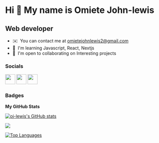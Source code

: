 Hi 👋 My name is Omiete John-lewis
==================================

Web developer
-------------

* ✉️  You can contact me at [omietejohnlewis2@gmail.com](mailto:omietejohnlewis2@gmail.com)
* 🧠  I'm learning Javascript, React, Nextjs
* 🤝  I'm open to collaborating on Interesting projects

### Socials

<p align="left">
<a href="https://www.github.com/oj-lewis" target="_blank" rel="noreferrer"><img src="https://raw.githubusercontent.com/danielcranney/readme-generator/main/public/icons/socials/github.svg" width="32" height="32" /></a>
<a href="https://www.linkedin.com/in/Omietejohn-lewis" target="_blank" rel="noreferrer"><img src="https://raw.githubusercontent.com/danielcranney/readme-generator/main/public/icons/socials/linkedin.svg" width="32" height="32" /></a>
<a href="https://www.twitter.com/the_ojlewis" target="_blank" rel="noreferrer"><img src="https://raw.githubusercontent.com/danielcranney/readme-generator/main/public/icons/socials/twitter.svg" width="32" height="32" /></a>
</p>

### Badges

<b>My GitHub Stats</b>

<a href="http://www.github.com/oj-lewis"><img src="https://github-readme-stats.vercel.app/api?username=oj-lewis&show_icons=true&hide=&count_private=true&title_color=3382ed&text_color=ffffff&icon_color=3382ed&bg_color=1c1917&hide_border=true&show_icons=true" alt="oj-lewis's GitHub stats" /></a>

<a href="http://www.github.com/oj-lewis"><img src="https://github-readme-streak-stats.herokuapp.com/?user=oj-lewis&stroke=ffffff&background=1c1917&ring=3382ed&fire=3382ed&currStreakNum=ffffff&currStreakLabel=3382ed&sideNums=ffffff&sideLabels=ffffff&dates=ffffff&hide_border=true" /></a>

<a href="https://github.com/oj-lewis" align="left"><img src="https://github-readme-stats.vercel.app/api/top-langs/?username=oj-lewis&langs_count=10&title_color=3382ed&text_color=ffffff&icon_color=3382ed&bg_color=1c1917&hide_border=true&locale=en&custom_title=Top%20%Languages" alt="Top Languages" /></a>
